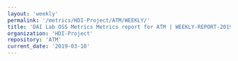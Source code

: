 ```yaml
---
layout: 'weekly'
permalink: '/metrics/HDI-Project/ATM/WEEKLY/'
title: 'DAI Lab OSS Metrics Metrics report for ATM | WEEKLY-REPORT-2019-03-10'
organization: 'HDI-Project'
repository: 'ATM'
current_date: '2019-03-10'
---
```

